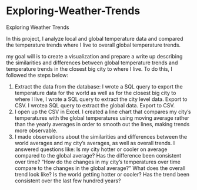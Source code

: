 # Exploring-Weather-Trends
Exploring Weather Trends

In this project, I analyze local and global temperature data and compared the temperature trends where I live to overall global temperature trends.

my goal will is to create a visualization and prepare a write up describing the similarities and differences between global temperature trends and temperature trends in the closest big city to where I live. To do this, I followed the steps below:

1) Extract the data from the database: I wrote a SQL query to export the temperature data for the world as well as for the closest big city to where I live, I wrote a SQL query to extract the city level data. Export to CSV. I wrotea SQL query to extract the global data. Export to CSV.
2) I open up the CSV in Excel. I created a line chart that compares my city’s temperatures with the global temperatures using moving average rather than the yearly averages in order to smooth out the lines, making trends more observable.
3) I made  observations about the similarities and differences between the world averages and my city’s averages, as well as overall trends. I answered questions like: 
Is my city hotter or cooler on average compared to the global average? Has the difference been consistent over time?
“How do the changes in my city’s temperatures over time compare to the changes in the global average?”
What does the overall trend look like? Is the world getting hotter or cooler? Has the trend been consistent over the last few hundred years?
